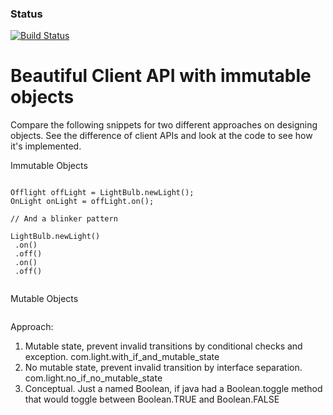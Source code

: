 ### Status
[![Build Status](https://api.travis-ci.org/codehackerr/if-to-not-if.png)](https://api.travis-ci.org/codehackerr/if-to-not-if.png)

Beautiful Client API with immutable objects
===========================================
Compare the following snippets for two different approaches on designing objects.
See the difference of client APIs and look at the code to see how it's implemented.

Immutable Objects
```

Offlight offLight = LightBulb.newLight();
OnLight onLight = offLight.on();

// And a blinker pattern

LightBulb.newLight()
 .on()
 .off()
 .on()
 .off()
 
```
Mutable Objects
```
```

Approach:

1. Mutable state, prevent invalid transitions by conditional checks and exception. com.light.with_if_and_mutable_state
2. No mutable state, prevent invalid transition by interface separation. com.light.no_if_no_mutable_state
3. Conceptual. Just a named Boolean, if java had a Boolean.toggle method that would toggle between Boolean.TRUE and Boolean.FALSE


